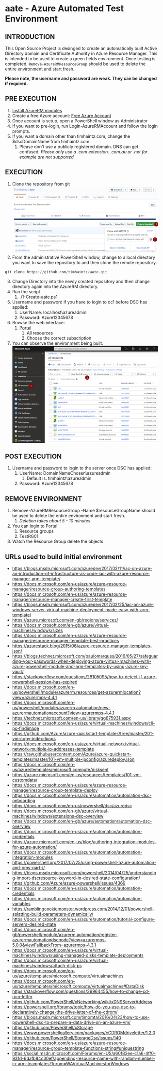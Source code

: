 # aate - Azure Automated Test Environment

## INTRODUCTION

This Open Source Project is desinged to create an automatically built Active Directory domain and
Certificate Authority in Azure Resource Manager.
This is intended to be used to create a green fields environment. Once testing is completed,
`Remove-AzureRMResourceGroup` should be used to delete the entire environment and start fresh.

**Please note, the username and password are weak. They can be changed if required.**

## PRE EXECUTION

1. [Install AzureRM modules](https://docs.microsoft.com/en-us/powershell/azure/install-azurerm-ps?view=azurermps-5.0.0)
2. Create a free Azure account: [Free Azure Account](https://azure.microsoft.com/en-au/free/)
3. Once account is setup, open a PowerShell window as Administrator
4. If you want to pre-login, run Login-AzureRMAccount and follow the login prompts.
5. If you want a domain other than timhaintz.com, change the $dscDomainName from timhaintz.com.
    1. Please don't use a publicly registered domain. DNS can get confused.
    *Please only use a .com extension. .com.au or .net for example are not supported*

## EXECUTION

1. Clone the repository from git
![Git Clone](/assets/gitClone.png)
2. From the administrative PowerShell window, change to a local directory
you want to save the repository to and then clone the remote repository.
```powershell
git clone https://github.com/timhaintz/aate.git
```
3. Change Directory into the newly created repository and then change directory
again into the AzureRM directory.
4. Run the script
    1. .\1-Create-aate.ps1
5. Username and password if you have to login to dc1 before DSC has applied:
    1. UserName: localhost\azureadmin
    2. Password: Azure12345678
6. Browse the web interface:
    1. [Portal](https://portal.azure.com)
        1. All resources
        2. Choose the correct subscription
7. You can observe the environment being built.
![All resources](/assets/allResources.png)

## POST EXECUTION

1. Username and password to login to the server once DSC has applied:
    1. UserName: DomainNameChosen\azureadmin
        1. Default is: timhaintz\azureadmin
    2. Password: Azure12345678

## REMOVE ENVIRONMENT

1. Remove-AzureRMResourceGroup -Name $resourceGroupName should be used to delete the entire environment and start fresh.
    1. *Deletion takes about 5 - 10 minutes*
2. You can login to [Portal](https://portal.azure.com)
    1. Resource groups
    2. TestRG01
3. Watch the Resource Group delete the objects

## URLs used to build initial environment

* https://blogs.msdn.microsoft.com/azuredev/2017/02/11/iac-on-azure-an-introduction-of-infrastructure-as-code-iac-with-azure-resource-manager-arm-template/
* https://docs.microsoft.com/en-us/azure/azure-resource-manager/resource-group-authoring-templates
* https://docs.microsoft.com/en-us/azure/azure-resource-manager/resource-manager-create-first-template
* https://blogs.msdn.microsoft.com/azuredev/2017/02/25/iac-on-azure-windows-server-virtual-machine-deployment-made-easy-with-arm-template/
* https://azure.microsoft.com/en-gb/regions/services/
* https://docs.microsoft.com/en-gb/azure/virtual-machines/windows/sizes
* https://docs.microsoft.com/en-us/azure/azure-resource-manager/resource-manager-template-best-practices
* https://azurestack.blog/2015/06/azure-resource-manager-templates-json/
* https://blogs.technet.microsoft.com/paulomarques/2016/05/27/safeguarding-your-passwords-when-deploying-azure-virtual-machines-with-azure-powershell-module-and-arm-templates-by-using-azure-key-vault/
* https://stackoverflow.com/questions/28105095/how-to-detect-if-azure-powershell-session-has-expired
* https://docs.microsoft.com/en-us/powershell/module/azurerm.resources/get-azurermlocation?view=azurermps-4.4.1
* https://docs.microsoft.com/en-us/powershell/module/azurerm.automation/new-azurermautomationaccount?view=azurermps-4.4.1
* https://technet.microsoft.com/en-us/library/gg675931.aspx
* https://docs.microsoft.com/en-us/azure/virtual-machines/windows/cli-ps-findimage
* https://github.com/Azure/azure-quickstart-templates/tree/master/201-vm-copy-index-loops
* https://docs.microsoft.com/en-us/azure/virtual-network/virtual-network-multiple-ip-addresses-template
* https://raw.githubusercontent.com/Azure/azure-quickstart-templates/master/101-vm-multiple-ipconfig/azuredeploy.json
* https://docs.microsoft.com/en-us/azure/templates/microsoft.compute/disksent
* https://azure.microsoft.com/en-us/resources/templates/101-vm-customdata/
* https://docs.microsoft.com/en-us/azure/azure-resource-manager/resource-group-template-deploy
* https://docs.microsoft.com/en-us/azure/automation/automation-dsc-onboarding
* https://docs.microsoft.com/en-us/powershell/dsc/azuredsc
* https://docs.microsoft.com/en-gb/azure/virtual-machines/windows/extensions-dsc-overview
* https://docs.microsoft.com/en-gb/azure/automation/automation-dsc-overview
* https://docs.microsoft.com/en-us/azure/automation/automation-credentials
* https://azure.microsoft.com/en-us/blog/authoring-integration-modules-for-azure-automation/
* https://docs.microsoft.com/en-us/azure/automation/automation-integration-modules
* https://powershell.org/2017/07/25/using-powershell-azure-automation-and-oms-part-i/
* https://blogs.msdn.microsoft.com/powershell/2014/04/25/understanding-import-dscresource-keyword-in-desired-state-configuration/
* https://github.com/Azure/azure-powershell/issues/4369
* https://docs.microsoft.com/en-us/azure/automation/automation-credentials
* https://docs.microsoft.com/en-us/azure/automation/automation-variables
* https://ramblingcookiemonster.wordpress.com/2014/12/01/powershell-splatting-build-parameters-dynamically/
* https://docs.microsoft.com/en-us/azure/automation/tutorial-configure-servers-desired-state
* https://docs.microsoft.com/en-gb/powershell/module/azurerm.automation/register-azurermautomationdscnode?view=azurermps-5.0.0&viewFallbackFrom=azurermps-4.3.1
* https://docs.microsoft.com/en-us/azure/virtual-machines/windows/using-managed-disks-template-deployments
* https://docs.microsoft.com/en-us/azure/virtual-machines/windows/attach-disk-ps
* https://docs.microsoft.com/en-us/azure/templates/microsoft.compute/virtualmachines
* https://docs.microsoft.com/en-us/azure/templates/microsoft.compute/virtualmachines#DataDisk
* https://stackoverflow.com/questions/39964455/how-to-change-cd-rom-letter
* https://github.com/PowerShell/xNetworking/wiki/xDNSServerAddress
* https://powershell.org/forums/topic/how-do-you-use-dsc-to-declaratively-change-the-drive-letter-of-the-cdrom/
* https://blogs.msdn.microsoft.com/timomta/2016/04/23/how-to-use-powershell-dsc-to-prepare-a-data-drive-on-an-azure-vm/
* https://github.com/PowerShell/xStorage
* https://www.powershellgallery.com/packages/cCDROMdriveletter/1.2.0
* https://github.com/PowerShell/StorageDsc/issues/140
* https://docs.microsoft.com/en-us/azure/azure-resource-manager/resource-group-template-functions-string#uniquestring
* https://social.msdn.microsoft.com/Forums/en-US/a60f83ee-c1a6-4ff0-931d-6dafb84c30ef/appending-resource-name-with-random-number-in-arm-teamplates?forum=WAVirtualMachinesforWindows